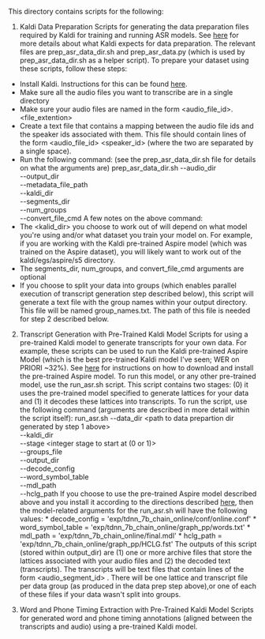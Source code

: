 This directory contains scripts for the following:

1. Kaldi Data Preparation
  Scripts for generating the data preparation files required by Kaldi for training and running ASR models. See [here](https://kaldi-asr.org/doc/data_prep.html) for more details about what Kaldi expects for data preparation. The relevant files are prep_asr_data_dir.sh and prep_asr_data.py (which is used by prep_asr_data_dir.sh as a helper script). To prepare your dataset using these scripts, follow these steps:
  * Install Kaldi. Instructions for this can be found [here](https://kaldi-asr.org/doc/install.html).
  * Make sure all the audio files you want to transcribe are in a single directory
  * Make sure your audio files are named in the form <audio_file_id>.<file_extention>
  * Create a text file that contains a mapping between the audio file ids and the speaker ids associated with them. This file should contain lines of the form <audio_file_id> <speaker_id> (where the two are separated by a single space).
  * Run the following command: (see the prep_asr_data_dir.sh file for details on what the arguments are)
        prep_asr_data_dir.sh --audio_dir <path to directory with your audio files> \
                             --output_dir <path data prep directory to create> \
                             --metadata_file_path <path to text file mapping audio ids to speaker ids> \
                             --kaldi_dir <path to Kaldi s5 directory you will be working out of> \
                             --segments_dir <path to directory with files listting call segment times> \
                             --num_groups <number of groups to split audio files into> \
                             --convert_file_cmd <command for converting audio file formats>
  A few notes on the above command:
  * The <kalid_dir> you choose to work out of will depend on what model you're using and/or what dataset
    you train your model on. For example, if you are working with the Kaldi pre-trained Aspire model 
    (which was trained on the Aspire dataset), you will likely want to work out of the kaldi/egs/aspire/s5 directory.
  * The segments_dir, num_groups, and convert_file_cmd arguments are optional
  * If you choose to split your data into groups (which enables parallel execution of transcript generation step described below), this script will generate a text file with the group names within your output directory. This file will be named group_names.txt. The path of this file is needed for step 2 described below.

  2. Transcript Generation with Pre-Trained Kaldi Model
     Scripts for using a pre-trained Kaldi model to generate transcripts for your own data. For example, these scripts can be used to run the Kaldi pre-trained Aspire Model (which is the best pre-trained Kaldi model I've seen; WER on PRIORI ~32%). See [here](https://chrisearch.wordpress.com/2017/03/11/speech-recognition-using-kaldi-extending-and-using-the-aspire-model/) for instructions on how to download and install the pre-trained Aspire model. To run this model, or any other pre-trained model, use the run_asr.sh script. This script contains two stages: (0) it uses the pre-trained model specified to generate lattices for your data and (1) it decodes these lattices into transcripts. To run the script, use the following command (arguments are described in more detail within the script itself):
         run_asr.sh --data_dir <path to data prepartion dir generated by step 1 above> \
                    --kaldi_dir <path to Kaldi s5 directory to work out of> \
                    --stage <integer stage to start at (0 or 1)> \
                    --groups_file <path to file with data group names> \
                    --output_dir <path to directory to store transcripts in> \
                    --decode_config <path to config file used for decoding> \
                    --word_symbol_table <path to word symbol table> \
                    --mdl_path <path to ASR model file> \
                    --hclg_path <path to HCLG WFST graph>
    If you choose to use the pre-trained Aspire model described above and you install it according to the directions described [here](https://chrisearch.wordpress.com/2017/03/11/speech-recognition-using-kaldi-extending-and-using-the-aspire-model/), then the model-related arguments for the run_asr.sh will have the following values:
    * decode_config = 'exp/tdnn_7b_chain_online/conf/online.conf'
    * word_symbol_table = 'exp/tdnn_7b_chain_online/graph_pp/words.txt'
    * mdl_path = 'exp/tdnn_7b_chain_online/final.mdl'
    * hclg_path = 'exp/tdnn_7b_chain_online/graph_pp/HCLG.fst'
    The outputs of this script (stored within output_dir) are (1) one or more archive files that store the lattices associated with your audio files and (2) the decoded text (transcripts). The transcripts will be text files that contain lines of the form <audio_segment_id> <text>. There will be one lattice and transcript file per data group (as produced in the data prep step above),or one of each of these files if your data wasn't split into groups.

3. Word and Phone Timing Extraction with Pre-Trained Kaldi Model
   Scripts for generated word and phone timing annotations (aligned between the transcripts and audio) using a pre-trained Kaldi model.